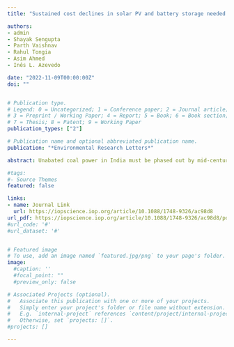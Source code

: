 ```yaml
---
title: "Sustained cost declines in solar PV and battery storage needed to eliminate coal generation in India" 

authors:
- admin
- Shayak Sengupta
- Parth Vaishnav 
- Rahul Tongia
- Asim Ahmed
- Inês L. Azevedo

date: "2022-11-09T00:00:00Z"
doi: ""


# Publication type.
# Legend: 0 = Uncategorized; 1 = Conference paper; 2 = Journal article;
# 3 = Preprint / Working Paper; 4 = Report; 5 = Book; 6 = Book section;
# 7 = Thesis; 8 = Patent; 9 = Working Paper
publication_types: ["2"]

# Publication name and optional abbreviated publication name.
publication: "*Environmental Research Letters*"

abstract: Unabated coal power in India must be phased out by mid-century to achieve global climate targets under the Paris Agreement. Here we estimate the costs of hybrid power plants—lithium-ion battery storage with wind and solar PV—to replace coal generation. We design least cost mixes of these technologies to supply stylized baseload and load-following generation profiles in three Indian states—Karnataka, Gujarat, and Tamil Nadu. Our analysis shows that availability of low cost capital, solar PV capital costs of at least $250/kW, and battery storage capacity costs at least 50% cheaper than current levels will be required to phase out existing coal power plants. Phaseout by 2040 requires a 6% annual decline in the levelized cost of hybrid systems over the next two decades. We find that replacing coal generation with hybrid systems 99% of the hours over multiple decades is roughly 40% cheaper than 100% replacement, indicating a key role for other low cost grid flexibility mechanisms to help hasten coal phaseout. Solar PV is more suited to pairing with short duration storage than wind power. Overall, our results describe the challenging technological and policy advances needed to achieve the temperature goals of the Paris Agreement.

#tags:
#- Source Themes
featured: false

links:
- name: Journal Link
  url: https://iopscience.iop.org/article/10.1088/1748-9326/ac98d8
url_pdf: https://iopscience.iop.org/article/10.1088/1748-9326/ac98d8/pdf
#url_code: '#'
#url_dataset: '#'


# Featured image
# To use, add an image named `featured.jpg/png` to your page's folder. 
image:
  #caption: ''
  #focal_point: ""
  #preview_only: false

# Associated Projects (optional).
#   Associate this publication with one or more of your projects.
#   Simply enter your project's folder or file name without extension.
#   E.g. `internal-project` references `content/project/internal-project/index.md`.
#   Otherwise, set `projects: []`.
#projects: []

---
```



